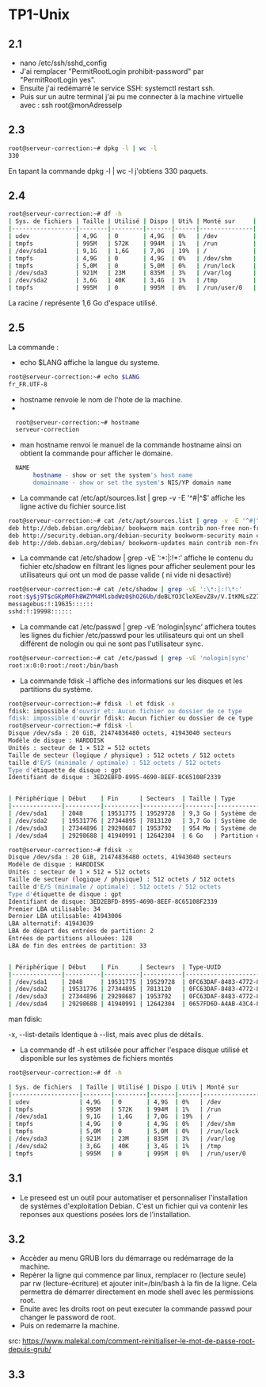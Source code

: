# TP1-Unix

## 2.1
- nano /etc/ssh/sshd_config
- J'ai remplacer "PermitRootLogin prohibit-password" par "PermitRootLogin yes".
- Ensuite j'ai redémarré le service SSH: systemctl restart ssh.
- Puis sur un autre terminal j'ai pu me connecter à la machine virtuelle avec : ssh root@monAdresseIp

## 2.3
```bash
root@serveur-correction:~# dpkg -l | wc -l
330
```
En tapant la commande dpkg -l | wc -l j'obtiens 330 paquets.

## 2.4
```bash
root@serveur-correction:~# df -h
| Sys. de fichiers | Taille | Utilisé | Dispo | Uti% | Monté sur     |
|------------------|--------|---------|-------|------|---------------|
| udev             | 4,9G   | 0       | 4,9G  | 0%   | /dev          |
| tmpfs            | 995M   | 572K    | 994M  | 1%   | /run          |
| /dev/sda1        | 9,1G   | 1,6G    | 7,0G  | 19%  | /             |
| tmpfs            | 4,9G   | 0       | 4,9G  | 0%   | /dev/shm      |
| tmpfs            | 5,0M   | 0       | 5,0M  | 0%   | /run/lock     |
| /dev/sda3        | 921M   | 23M     | 835M  | 3%   | /var/log      |
| /dev/sda2        | 3,6G   | 40K     | 3,4G  | 1%   | /tmp          |
| tmpfs            | 995M   | 0       | 995M  | 0%   | /run/user/0   |
```

La racine / représente 1,6 Go d'espace utilisé.

## 2.5
La commande : 
- echo $LANG affiche la langue du systeme.

```bash
root@serveur-correction:~# echo $LANG 
fr_FR.UTF-8
```

- hostname renvoie le nom de l'hote de la machine.
- 
```bash
  root@serveur-correction:~# hostname
  serveur-correction
```
- man hostname renvoi le manuel de la commande hostname ainsi on obtient la commande pour afficher le domaine.
```bash
  NAME
       hostname - show or set the system's host name
       domainname - show or set the system's NIS/YP domain name
```

- La commande cat /etc/apt/sources.list | grep -v -E '^#|^$' affiche les ligne active du fichier source.list
```bash
root@serveur-correction:~# cat /etc/apt/sources.list | grep -v -E '^#|^$'
deb http://deb.debian.org/debian/ bookworm main contrib non-free non-free-firmware
deb http://security.debian.org/debian-security bookworm-security main contrib non-free non-free-firmware
deb http://deb.debian.org/debian/ bookworm-updates main contrib non-free non-free-firmware
```

- La commande cat /etc/shadow | grep -vE ’:\*:|:!\*:’ affiche le contenu du fichier etc/shadow en filtrant les lignes pour afficher seulement pour les utilisateurs qui ont un mod de passe valide ( ni vide ni desactivé)
```bash
root@serveur-correction:~# cat /etc/shadow | grep -vE ':\*:|:!\*:'
root:$y$j9T$cGKpM0Fh8WZYM4MlsbdWz0$hO26Ub/deBLYO3CleXEevZ8v/V.ItKMLsZ274x5BMtA:19635:0:99999:7:::
messagebus:!:19635::::::
sshd:!:19998::::::
```

- La commande cat /etc/passwd | grep -vE ’nologin|sync’ affichera toutes les lignes du fichier /etc/passwd pour les utilisateurs qui ont un shell différent de nologin ou qui ne sont pas l'utilisateur sync.

```bash
root@serveur-correction:~# cat /etc/passwd | grep -vE 'nologin|sync'
root:x:0:0:root:/root:/bin/bash
```

- La commande fdisk -l affiche des informations sur les disques et les partitions du système.
```bash
root@serveur-correction:~# fdisk -l et fdisk -x
fdisk: impossible d'ouvrir et: Aucun fichier ou dossier de ce type
fdisk: impossible d'ouvrir fdisk: Aucun fichier ou dossier de ce type
root@serveur-correction:~# fdisk -l 
Disque /dev/sda : 20 GiB, 21474836480 octets, 41943040 secteurs
Modèle de disque : HARDDISK        
Unités : secteur de 1 × 512 = 512 octets
Taille de secteur (logique / physique) : 512 octets / 512 octets
taille d'E/S (minimale / optimale) : 512 octets / 512 octets
Type d'étiquette de disque : gpt
Identifiant de disque : 3ED2EBFD-8995-4690-8EEF-8C65108F2339


| Périphérique | Début    | Fin      | Secteurs  | Taille | Type                          |
|--------------|----------|----------|-----------|--------|-------------------------------|
| /dev/sda1    | 2048     | 19531775 | 19529728  | 9,3 Go | Système de fichiers Linux     |
| /dev/sda2    | 19531776 | 27344895 | 7813120   | 3,7 Go | Système de fichiers Linux     |
| /dev/sda3    | 27344896 | 29298687 | 1953792   | 954 Mo | Système de fichiers Linux     |
| /dev/sda4    | 29298688 | 41940991 | 12642304  | 6 Go   | Partition d'échange Linux     |

```

```bash
root@serveur-correction:~# fdisk -x
Disque /dev/sda : 20 GiB, 21474836480 octets, 41943040 secteurs
Modèle de disque : HARDDISK        
Unités : secteur de 1 × 512 = 512 octets
Taille de secteur (logique / physique) : 512 octets / 512 octets
taille d'E/S (minimale / optimale) : 512 octets / 512 octets
Type d'étiquette de disque : gpt
Identifiant de disque: 3ED2EBFD-8995-4690-8EEF-8C65108F2339
Premier LBA utilisable: 34
Dernier LBA utilisable: 41943006
LBA alternatif: 41943039
LBA de départ des entrées de partition: 2
Entrées de partitions allouées: 128
LBA de fin des entrées de partition: 33


| Périphérique | Début    | Fin      | Secteurs  | Type-UUID                             | UUID                                   | Nom           |
|--------------|----------|----------|-----------|---------------------------------------|----------------------------------------|---------------|
| /dev/sda1    | 2048     | 19531775 | 19529728  | 0FC63DAF-8483-4772-8E79-3D69D8477DE4  | 7202EEDF-B999-47CC-BE80-70C80C2C83B0   | la racine     |
| /dev/sda2    | 19531776 | 27344895 | 7813120   | 0FC63DAF-8483-4772-8E79-3D69D8477DE4  | 346085A8-A5AE-48BA-B6B7-BDA598DD7465   | espace tempo  |
| /dev/sda3    | 27344896 | 29298687 | 1953792   | 0FC63DAF-8483-4772-8E79-3D69D8477DE4  | 8F880167-DE17-4896-BB95-EE5AAC9E2E9A   | les logs      |
| /dev/sda4    | 29298688 | 41940991 | 12642304  | 0657FD6D-A4AB-43C4-84E5-0933C84B4F4F  | 68C18C76-59A6-45DF-A745-F87FD1D412DA   | ma swap       |

```

man fdisk: 

-x, --list-details
           Identique à --list, mais avec plus de détails.

- La commande df -h est utilisée pour afficher l'espace disque utilisé et disponible sur les systèmes de fichiers montés
```bash
root@serveur-correction:~# df -h

| Sys. de fichiers  | Taille | Utilisé | Dispo | Uti% | Monté sur       |
|-------------------|--------|---------|-------|------|-----------------|
| udev              | 4,9G   | 0       | 4,9G  | 0%   | /dev            |
| tmpfs             | 995M   | 572K    | 994M  | 1%   | /run            |
| /dev/sda1         | 9,1G   | 1,6G    | 7,0G  | 19%  | /               |
| tmpfs             | 4,9G   | 0       | 4,9G  | 0%   | /dev/shm        |
| tmpfs             | 5,0M   | 0       | 5,0M  | 0%   | /run/lock       |
| /dev/sda3         | 921M   | 23M     | 835M  | 3%   | /var/log        |
| /dev/sda2         | 3,6G   | 40K     | 3,4G  | 1%   | /tmp            |
| tmpfs             | 995M   | 0       | 995M  | 0%   | /run/user/0     |
```

## 3.1

- Le preseed est un outil pour automatiser et personnaliser l'installation de systèmes d'exploitation Debian. C'est un fichier qui va contenir les reponses aux questions posées lors de l'installation.


## 3.2

- Accèder au menu GRUB lors du démarrage ou redémarrage de la machine.
- Repèrer la ligne qui commence par linux, remplacer ro (lecture seule) par rw (lecture-écriture) et ajouter init=/bin/bash à la fin de la ligne. Cela permettra de démarrer directement en mode shell avec les permissions root.
- Enuite avec les droits root on peut executer la commande passwd pour changer le password de root.
- Puis on redemarre la machine.


src: https://www.malekal.com/comment-reinitialiser-le-mot-de-passe-root-depuis-grub/


## 3.3






